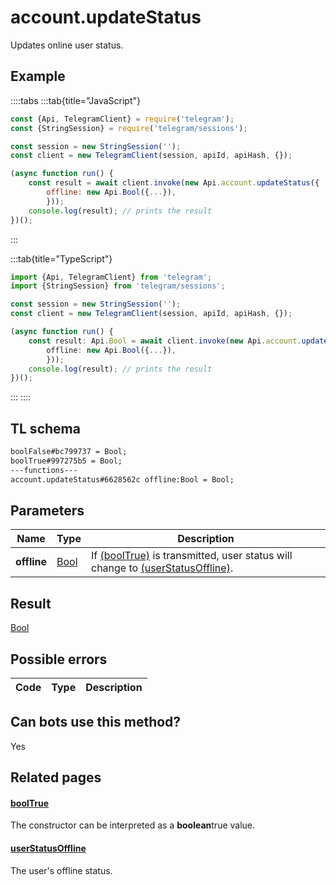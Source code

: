 # account.updateStatus

Updates online user status.

## Example

::::tabs
:::tab{title="JavaScript"}

```js
const {Api, TelegramClient} = require('telegram');
const {StringSession} = require('telegram/sessions');

const session = new StringSession('');
const client = new TelegramClient(session, apiId, apiHash, {});

(async function run() {
    const result = await client.invoke(new Api.account.updateStatus({
		offline: new Api.Bool({...}),
		}));
    console.log(result); // prints the result
})();
```

:::

:::tab{title="TypeScript"}

```ts
import {Api, TelegramClient} from 'telegram';
import {StringSession} from 'telegram/sessions';

const session = new StringSession('');
const client = new TelegramClient(session, apiId, apiHash, {});

(async function run() {
    const result: Api.Bool = await client.invoke(new Api.account.updateStatus({
		offline: new Api.Bool({...}),
		}));
    console.log(result); // prints the result
})();
```

:::
::::

## TL schema

```txt
boolFalse#bc799737 = Bool;
boolTrue#997275b5 = Bool;
---functions---
account.updateStatus#6628562c offline:Bool = Bool;
```

## Parameters

|    Name     | Type                                        | Description                                                                                                                                                                                |
| :---------: | ------------------------------------------- | ------------------------------------------------------------------------------------------------------------------------------------------------------------------------------------------ |
| **offline** | [Bool](https://core.telegram.org/type/Bool) | If [(boolTrue)](https://core.telegram.org/constructor/boolTrue) is transmitted, user status will change to [(userStatusOffline)](https://core.telegram.org/constructor/userStatusOffline). |

## Result

[Bool](https://core.telegram.org/type/Bool)

## Possible errors

| Code | Type | Description |
| :--: | ---- | ----------- |

## Can bots use this method?

Yes

## Related pages

#### [boolTrue](https://core.telegram.org/constructor/boolTrue)

The constructor can be interpreted as a **boolean**true value.

#### [userStatusOffline](https://core.telegram.org/constructor/userStatusOffline)

The user's offline status.
